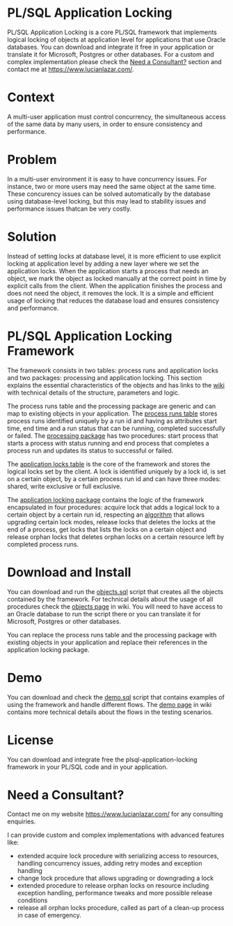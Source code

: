 # PL/SQL Application Locking

PL/SQL Application Locking is a core PL/SQL framework that implements logical locking of objects at application level for applications that use Oracle databases. You can download and integrate it free in your application or translate it for Microsoft, Postgres or other databases. For a custom and complex implementation please check the <a href="https://github.com/lucienlazar/plsql-application-locking#need-a-consultant">Need a Consultant?</a> section and contact me at https://www.lucianlazar.com/.

# Context

A multi-user application must control concurrency, the simultaneous access of the same data by many users, in order to ensure consistency and performance.

# Problem

In a multi-user environment it is easy to have concurrency issues. For instance, two or more users may need the same object at the same time. These concurency issues can be solved automatically by the database using database-level locking, but this may lead to stability issues and performance issues thatcan be very costly. 

# Solution

Instead of setting locks at database level, it is more efficient to use explicit locking at application level by adding a new layer where we set the application locks. When the application starts a process that needs an object, we mark the object as locked manually at the correct point in time by explicit calls from the client. When the application finishes the process and does not need the object, it removes the lock. It is a simple and efficient usage of locking that reduces the database load and ensures consistency and performance.

# PL/SQL Application Locking Framework

The framework consists in two tables: process runs and application locks and two packages: processing and application locking. This section explains the essential characteristics of the objects and has links to the <a href="https://github.com/lucienlazar/plsql-application-locking/wiki">wiki</a> with technical details of the structure, parameters and logic.

The process runs table and the processing package are generic and can map to existing objects in your application. The <a href="https://github.com/lucienlazar/plsql-application-locking/wiki/Process-Runs-Table">process runs table</a> stores process runs identified uniquely by a run id and having as attributes start time, end time and a run status that can be running, completed successfully or failed. The <a href="https://github.com/lucienlazar/plsql-application-locking/wiki/Processing-Package">processing package</a> has two procedures: start process that starts a process with status running and end process that completes a process run and updates its status to successful or failed.

The <a href="https://github.com/lucienlazar/plsql-application-locking/wiki/Application-Locks-Table">application locks table</a> is the core of the framework and stores the logical locks set by the client. A lock is identified uniquely by a lock id, is set on a certain object, by a certain process run id and can have three modes: shared, write exclusive or full exclusive. 

The <a href="https://github.com/lucienlazar/plsql-application-locking/wiki/Application-locking-package">application locking package</a> contains the logic of the framework encapsulated in four procedures: acquire lock that adds a logical lock to a certain object by a certain run id, respecting an <a href="https://github.com/lucienlazar/plsql-application-locking/wiki/Acquire-Lock-Algorithm">algorithm</a> that allows upgrading certain lock modes, release locks that deletes the locks at the end of a process, get locks that lists the locks on a certain object and release orphan locks that deletes orphan locks on a certain resource left by completed process runs.

# Download and Install

You can download and run the <a href="https://github.com/lucienlazar/plsql-application-locking/blob/main/objects.sql">objects.sql</a> script that creates all the objects contained by the framework. For technical details about the usage of all procedures check the <a href="https://github.com/lucienlazar/plsql-application-locking/wiki/Objects">objects page</a> in wiki. You will need to have access to an Oracle database to run the script there or you can translate it for Microsoft, Postgres or other databases.

You can replace the process runs table and the processing package with existing objects in your application and replace their references in the application locking package. 

# Demo

You can download and check the <a href="https://github.com/lucienlazar/plsql-application-locking/blob/main/demo.sql">demo.sql</a> script that contains examples of using the framework and handle different flows. The <a href="https://github.com/lucienlazar/plsql-application-locking/wiki/demo">demo page</a> in wiki contains more technical details about the flows in the testing scenarios.

# License

You can download and integrate free the plsql-application-locking framework in your PL/SQL code and in your application. 

# Need a Consultant?

Contact me on my website https://www.lucianlazar.com/ for any consulting enquiries. 

I can provide custom and complex implementations with advanced features like:
* extended acquire lock procedure with serializing access to resources, handling concurrency issues, adding retry modes and exception handling
* change lock procedure that allows upgrading or downgrading a lock
* extended procedure to release orphan locks on resource including exception handling, performance tweaks and more possible release conditions
* release all orphan locks procedure, called as part of a clean-up process in case of emergency.
